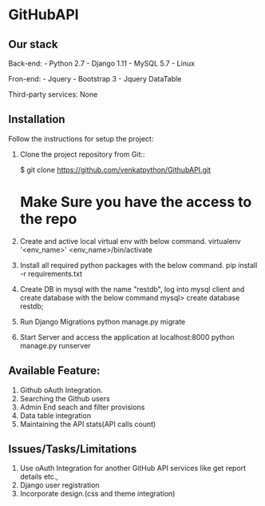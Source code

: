 GitHubAPI
=================


Our stack
---------

Back-end:
    - Python 2.7
    - Django 1.11
    - MySQL 5.7
    - Linux

Fron-end:
    - Jquery
    - Bootstrap 3
    - Jquery DataTable

Third-party services:
    None


Installation
------------

Follow the instructions for setup the project:

1. Clone the project repository from Git::

    $ git clone https://github.com/venkatpython/GithubAPI.git
    # Make Sure you have the access to the repo

2. Create and active local virtual env with below command.
    virtualenv '<env_name>'
    <env_name>/bin/activate

3. Install all required python packages with the below command.
    pip install -r requirements.txt

3. Create DB in mysql with the name "restdb",
    log into mysql client and create database with the below command
    mysql> create database restdb;

4. Run Django Migrations
    python manage.py migrate

5. Start Server and access the application at localhost:8000
    python manage.py runserver

Available Feature:
------------------
1. Github oAuth Integration.
2. Searching  the Github users
3. Admin End seach and filter provisions
4. Data table integration
5. Maintaining the API stats(API calls count)


Issues/Tasks/Limitations
-------------------
1. Use oAuth Integration for another GitHub API services like get report details etc.,
2. Django user registration
3. Incorporate design.(css and theme integration)


